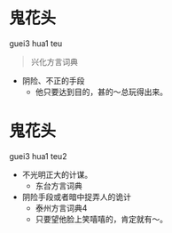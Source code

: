 # 鬼花头
guei3 hua1 teu
> 兴化方言词典
- 阴险、不正的手段
  - 他只要达到目的，甚的～总玩得出来。

# 鬼花头
guei3 hua1 teu2
+ 不光明正大的计谋。
  * 东台方言词典
+ 阴险手段或者暗中捉弄人的诡计
  * 泰州方言词典4
  - 只要望他脸上笑嘻嘻的，肯定就有～。
